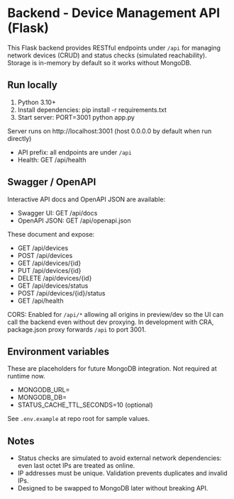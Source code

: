# Backend - Device Management API (Flask)

This Flask backend provides RESTful endpoints under `/api` for managing network devices (CRUD) and status checks (simulated reachability). Storage is in-memory by default so it works without MongoDB.

## Run locally

1. Python 3.10+
2. Install dependencies:
   pip install -r requirements.txt
3. Start server:
   PORT=3001 python app.py

Server runs on http://localhost:3001 (host 0.0.0.0 by default when run directly)

- API prefix: all endpoints are under `/api`
- Health: GET /api/health

## Swagger / OpenAPI

Interactive API docs and OpenAPI JSON are available:

- Swagger UI: GET /api/docs
- OpenAPI JSON: GET /api/openapi.json

These document and expose:
- GET /api/devices
- POST /api/devices
- GET /api/devices/{id}
- PUT /api/devices/{id}
- DELETE /api/devices/{id}
- GET /api/devices/status
- POST /api/devices/{id}/status
- GET /api/health

CORS: Enabled for `/api/*` allowing all origins in preview/dev so the UI can call the backend even without dev proxying. In development with CRA, package.json proxy forwards `/api` to port 3001.

## Environment variables

These are placeholders for future MongoDB integration. Not required at runtime now.

- MONGODB_URL=
- MONGODB_DB=
- STATUS_CACHE_TTL_SECONDS=10  (optional)

See `.env.example` at repo root for sample values.

## Notes

- Status checks are simulated to avoid external network dependencies: even last octet IPs are treated as online.
- IP addresses must be unique. Validation prevents duplicates and invalid IPs.
- Designed to be swapped to MongoDB later without breaking API.
